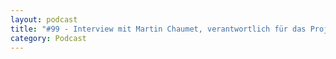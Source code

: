 ```yaml
---
layout: podcast
title: "#99 - Interview mit Martin Chaumet, verantwortlich für das Projekt "Höhenwindrad" bei der Bundesagentur für Sprunginnovationen SPRIN-D."
category: Podcast
---
```


<p><script class="podigee-podcast-player" src="https://cdn.podigee.com/podcast-player/javascripts/podigee-podcast-player.js" data-configuration="https://interviews-4-future.podigee.io/99-i4f/embed?context=external"></script></p>
